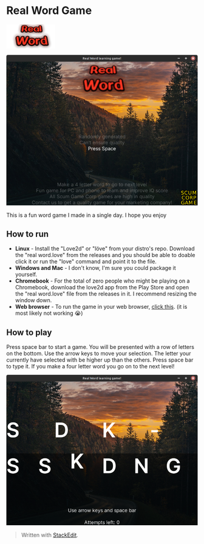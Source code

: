 # Real Word Game
![enter image description here](https://raw.githubusercontent.com/RayTheNoob/real-word/main/assets/title.png)

![Screenshot of menu](https://raw.githubusercontent.com/RayTheNoob/real-word/main/assets/Screenshot1.png)

This is a fun word game I made in a single day. I hope you enjoy

## How to run

 - **Linux** - Install the "Love2d" or "löve" from your distro's repo. Download the "real word.love" from the releases and you should be able to doable click it or run the "love" command and point it to the  file.
 - **Windows and Mac** - I don't know, I'm sure you could package it yourself.
 - **Chromebook** - For the total of zero people who might be playing on a Chromebook, download the love2d app from the Play Store and open the "real word.love" file from the releases in it. I recommend resizing the window down.
 - **Web browser** - To run the game in your web browser, [click this](https://raythenoob.github.io/real-word/). (it is most likely not working 😭)
 
 ## How to play
Press space bar to start a game. You will be presented with a row of letters on the bottom. Use the arrow keys to move your selection. The letter your currently have selected with be higher up than the others. Press space bar to type it. If you make a four letter word you go on to the next level!

![enter image description here](https://raw.githubusercontent.com/RayTheNoob/real-word/main/assets/Screenshot2.png)

> Written with [StackEdit](https://stackedit.io/).
